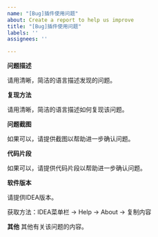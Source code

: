 ```yaml
---
name: "[Bug]插件使用问题"
about: Create a report to help us improve
title: "[Bug]插件使用问题"
labels: ''
assignees: ''

---
```


**问题描述**

请用清晰，简洁的语言描述发现的问题。



**复现方法**

请用清晰，简洁的语言描述如何复现该问题。



**问题截图**

如果可以，请提供截图以帮助进一步确认问题。



**代码片段**

如果可以，请提供代码片段以帮助进一步确认问题。



**软件版本**

请提供IDEA版本。

获取方法：IDEA菜单栏 -> Help -> About -> 复制内容



**其他**
其他有关该问题的内容。

